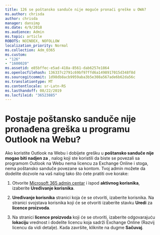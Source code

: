 ```yaml
---
title: 126 se poštansko sanduče nije moguće pronaći greške u OWA?
ms.author: chrisda
author: chrisda
manager: dansimp
ms.date: 4/9/2018
ms.audience: Admin
ms.topic: article
ROBOTS: NOINDEX, NOFOLLOW
localization_priority: Normal
ms.collection: Adm_O365
ms.custom:
- "126"
- "1600020"
ms.assetid: e85bffec-e5ad-418a-8561-dab6257e1864
ms.openlocfilehash: 136337c2791c69bf97ffd6a1498917015d348f8d
ms.sourcegitcommit: 1d98db8acb9959aba3b5e308a567ade6b62da56c
ms.translationtype: MT
ms.contentlocale: sr-Latn-RS
ms.lasthandoff: 08/22/2019
ms.locfileid: "36523885"
---
```

# <a name="getting-a-mailbox-not-found-error-in-outlook-on-the-web"></a>Postaje poštansko sanduče nije pronađena greška u programu Outlook na Webu?

Ako koristite Outlook na Webu i dobijete grešku u **poštansko sanduče nije mogao biti nadjen za** , nalog koji ste koristili da biste se povezali sa programom Outlook na Webu nema licencu za Exchange Online i stoga, nema poštansko sanduče povezane sa kontom. Tvoj admin možete da dodelite dozvole na vaš nalog tako što ćete pratiti ove korake:

1. Otvorite [Microsoft 365 admin centar](https://portal.office.com/adminportal/home#/homepage) i ispod **aktivnog korisnika**, izaberite **Uređivanje korisnika**.

2. **Uređivanje korisnika** stranici koja će se otvoriti, izaberite korisnika. Na stranici svojstava korisnika koji će se otvoriti izaberite stavku **Uredi** za **licence proizvoda**.

3. Na stranici **licence proizvoda** koji će se otvoriti, izaberite odgovarajuću **lokaciju** vrednost i dodelite licencu koja sadrži Exchange Online (Razvij licencu da vidi detalje). Kada završite, kliknite na dugme **Sačuvaj**.
